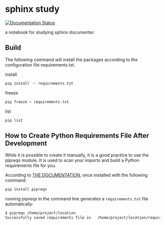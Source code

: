 # sphinx study


[![Documentation Status](https://readthedocs.org/projects/hz-sphinx-study/badge/?version=latest)](https://hz-sphinx-study.readthedocs.io/en/latest/?badge=latest)


a notebook for studying sphinx documenter.




## Build

The following command will install the packages according to the configuration file requirements.txt.

install

```bash
pip install -r requirements.txt
```

freeze

```bash
pip freeze > requirements.txt
```

list

```bash
pip list
```


## How to Create Python Requirements File After Development

While it is possible to create it manually, it is a good practice to use the pipreqs module. It is used to scan your imports and build a Python requirements file for you.

According to [THE DOCUMENTATION](https://github.com/bndr/pipreqs), once installed with the following command:

```bash
pip install pipreqs
```

running pipreqs in the command line generates a `requirements.txt` file automatically:

```bash
$ pipreqs /home/project/location
Successfully saved requirements file in   /home/project/location/requirements.txt
```
